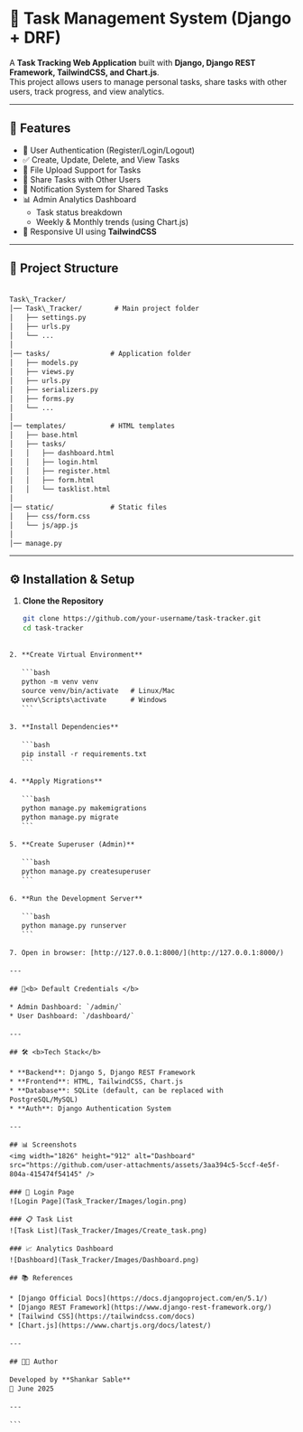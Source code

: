
# 📝 Task Management System (Django + DRF)

A **Task Tracking Web Application** built with **Django, Django REST Framework, TailwindCSS, and Chart.js**.  
This project allows users to manage personal tasks, share tasks with other users, track progress, and view analytics.

---

## 🚀 Features
- 🔑 User Authentication (Register/Login/Logout)
- ✅ Create, Update, Delete, and View Tasks
- 📂 File Upload Support for Tasks
- 👥 Share Tasks with Other Users
- 🔔 Notification System for Shared Tasks
- 📊 Admin Analytics Dashboard
  - Task status breakdown
  - Weekly & Monthly trends (using Chart.js)
- 🎨 Responsive UI using **TailwindCSS**

---

## 📂 Project Structure
```

Task\_Tracker/
│── Task\_Tracker/        # Main project folder
│   ├── settings.py
│   ├── urls.py
│   └── ...
│
│── tasks/               # Application folder
│   ├── models.py
│   ├── views.py
│   ├── urls.py
│   ├── serializers.py
│   ├── forms.py
│   └── ...
│
│── templates/           # HTML templates
│   ├── base.html
│   ├── tasks/
│   │   ├── dashboard.html
│   │   ├── login.html
│   │   ├── register.html
│   │   ├── form.html
│   │   └── tasklist.html
│
│── static/              # Static files
│   ├── css/form.css
│   └── js/app.js
│
│── manage.py

````

---

## ⚙️ Installation & Setup

1. **Clone the Repository**
   ```bash
   git clone https://github.com/your-username/task-tracker.git
   cd task-tracker
````

2. **Create Virtual Environment**

   ```bash
   python -m venv venv
   source venv/bin/activate   # Linux/Mac
   venv\Scripts\activate      # Windows
   ```

3. **Install Dependencies**

   ```bash
   pip install -r requirements.txt
   ```

4. **Apply Migrations**

   ```bash
   python manage.py makemigrations
   python manage.py migrate
   ```

5. **Create Superuser (Admin)**

   ```bash
   python manage.py createsuperuser
   ```

6. **Run the Development Server**

   ```bash
   python manage.py runserver
   ```

7. Open in browser: [http://127.0.0.1:8000/](http://127.0.0.1:8000/)

---

## 🔑<b> Default Credentials </b>

* Admin Dashboard: `/admin/`
* User Dashboard: `/dashboard/`

---

## 🛠️ <b>Tech Stack</b>

* **Backend**: Django 5, Django REST Framework
* **Frontend**: HTML, TailwindCSS, Chart.js
* **Database**: SQLite (default, can be replaced with PostgreSQL/MySQL)
* **Auth**: Django Authentication System

---

## 📊 Screenshots
<img width="1826" height="912" alt="Dashboard" src="https://github.com/user-attachments/assets/3aa394c5-5ccf-4e5f-804a-415474f54145" />

### 🔐 Login Page
![Login Page](Task_Tracker/Images/login.png)

### 📋 Task List
![Task List](Task_Tracker/Images/Create_task.png)

### 📈 Analytics Dashboard
![Dashboard](Task_Tracker/Images/Dashboard.png)

## 📚 References

* [Django Official Docs](https://docs.djangoproject.com/en/5.1/)
* [Django REST Framework](https://www.django-rest-framework.org/)
* [Tailwind CSS](https://tailwindcss.com/docs)
* [Chart.js](https://www.chartjs.org/docs/latest/)

---

## 👨‍💻 Author

Developed by **Shankar Sable**
📅 June 2025

---

```
